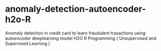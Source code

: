 # anomaly-detection-autoencoder-h2o-R
Anomaly detection in credit card to learn fraudulent trasactions using autoencoder deeplearning model H2O R Programming ( Unsupervised and Supervised Learning )

